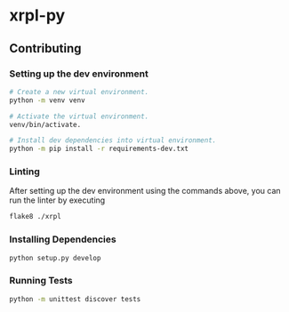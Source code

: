 # xrpl-py

## Contributing
### Setting up the dev environment

```bash
# Create a new virtual environment.
python -m venv venv

# Activate the virtual environment.
venv/bin/activate.

# Install dev dependencies into virtual environment.
python -m pip install -r requirements-dev.txt
```

### Linting

After setting up the dev environment using the commands above, you can run the linter
by executing

```bash
flake8 ./xrpl
```

### Installing Dependencies
```bash
python setup.py develop
```

### Running Tests
```bash
python -m unittest discover tests
```
